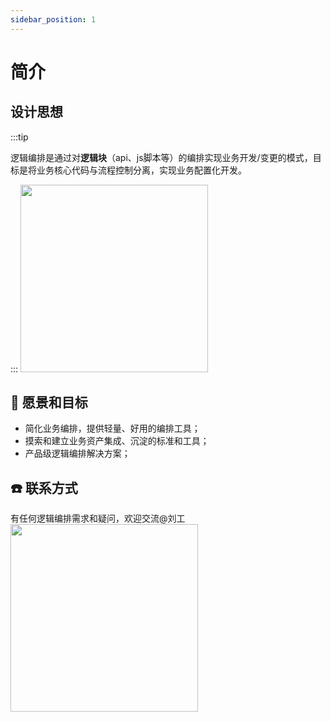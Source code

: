 ```yaml
---
sidebar_position: 1
---
```

# 简介
## 设计思想
:::tip

逻辑编排是通过对**逻辑块**（api、js脚本等）的编排实现业务开发/变更的模式，目标是将业务核心代码与流程控制分离，实现业务配置化开发。

:::
<img src="/img/logic-intro.png"  height='300'/>

## 🎯  愿景和目标
- 简化业务编排，提供轻量、好用的编排工具；
- 摸索和建立业务资产集成、沉淀的标准和工具；
- 产品级逻辑编排解决方案；
## ☎️   联系方式
有任何逻辑编排需求和疑问，欢迎交流@刘工
<img src="/img/wechat.png"  height='300'/>

